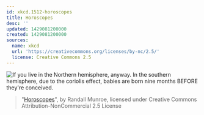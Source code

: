 ```yaml
---
id: xkcd.1512-horoscopes
title: Horoscopes
desc: ''
updated: 1429081200000
created: 1429081200000
sources:
  name: xkcd
  url: 'https://creativecommons.org/licenses/by-nc/2.5/'
  license: Creative Commons 2.5
---
```

![If you live in the Northern hemisphere, anyway. In the southern hemisphere, due to the coriolis effect, babies are born nine months BEFORE they're conceived.](https://imgs.xkcd.com/comics/horoscopes.png)
> "[Horoscopes](https://xkcd.com/1512/)", by Randall Munroe, licensed under Creative Commons Attribution-NonCommercial 2.5 License
